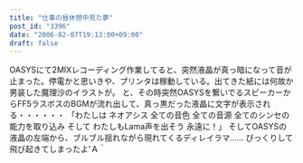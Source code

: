 ```yaml
---
title: "仕事の昼休憩中見た夢"
post_id: "3396"
date: "2006-02-07T19:13:00+09:00"
draft: false
---
```



OASYSにて2MIXレコーディング作業してると、突然液晶が真っ暗になって音が止まった。停電かと思いきや、プリンタは稼動している。出てきた紙には何故か男装した魔理沙のイラストが。 と、その時突然OASYSを繋いでるスピーカーからFF5ラスボスのBGMが流れ出して、真っ黒だった液晶に文字が表示される・・・・・・  「わたしは ネオアシス 全ての音色 全ての音源 全てのシンセの能力を取り込み そして わたしもLama声を出そう 永遠に！」 そしてOASYSの液晶の左端から、ブルブル揺れながら現れてくるディレイラマ…… びっくりして飛び起きてしまったよ'Ａ｀
